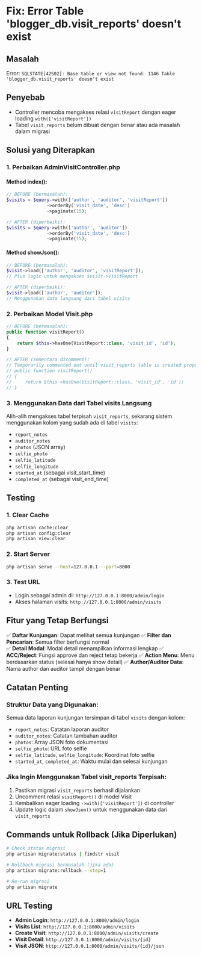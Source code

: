# Fix: Error Table 'blogger_db.visit_reports' doesn't exist

## Masalah
Error: `SQLSTATE[42S02]: Base table or view not found: 1146 Table 'blogger_db.visit_reports' doesn't exist`

## Penyebab
- Controller mencoba mengakses relasi `visitReport` dengan eager loading `with(['visitReport'])`
- Tabel `visit_reports` belum dibuat dengan benar atau ada masalah dalam migrasi

## Solusi yang Diterapkan

### 1. Perbaikan AdminVisitController.php

#### Method index():
```php
// BEFORE (bermasalah):
$visits = $query->with(['author', 'auditor', 'visitReport'])
               ->orderBy('visit_date', 'desc')
               ->paginate(15);

// AFTER (diperbaiki):
$visits = $query->with(['author', 'auditor'])
               ->orderBy('visit_date', 'desc')
               ->paginate(15);
```

#### Method showJson():
```php
// BEFORE (bermasalah):
$visit->load(['author', 'auditor', 'visitReport']);
// Plus logic untuk mengakses $visit->visitReport

// AFTER (diperbaiki):
$visit->load(['author', 'auditor']);
// Menggunakan data langsung dari tabel visits
```

### 2. Perbaikan Model Visit.php

```php
// BEFORE (bermasalah):
public function visitReport()
{
    return $this->hasOne(VisitReport::class, 'visit_id', 'id');
}

// AFTER (sementara dicomment):
// Temporarily commented out until visit_reports table is created properly
// public function visitReport()
// {
//     return $this->hasOne(VisitReport::class, 'visit_id', 'id');
// }
```

### 3. Menggunakan Data dari Tabel visits Langsung

Alih-alih mengakses tabel terpisah `visit_reports`, sekarang sistem menggunakan kolom yang sudah ada di tabel `visits`:
- `report_notes` 
- `auditor_notes`
- `photos` (JSON array)
- `selfie_photo`
- `selfie_latitude` 
- `selfie_longitude`
- `started_at` (sebagai visit_start_time)
- `completed_at` (sebagai visit_end_time)

## Testing

### 1. Clear Cache
```bash
php artisan cache:clear
php artisan config:clear  
php artisan view:clear
```

### 2. Start Server
```bash
php artisan serve --host=127.0.0.1 --port=8000
```

### 3. Test URL
- Login sebagai admin di: `http://127.0.0.1:8000/admin/login`
- Akses halaman visits: `http://127.0.0.1:8000/admin/visits`

## Fitur yang Tetap Berfungsi

✅ **Daftar Kunjungan**: Dapat melihat semua kunjungan
✅ **Filter dan Pencarian**: Semua filter berfungsi normal  
✅ **Detail Modal**: Modal detail menampilkan informasi lengkap
✅ **ACC/Reject**: Fungsi approve dan reject tetap bekerja
✅ **Action Menu**: Menu berdasarkan status (selesai hanya show detail)
✅ **Author/Auditor Data**: Nama author dan auditor tampil dengan benar

## Catatan Penting

### Struktur Data yang Digunakan:
Semua data laporan kunjungan tersimpan di tabel `visits` dengan kolom:
- `report_notes`: Catatan laporan auditor
- `auditor_notes`: Catatan tambahan auditor  
- `photos`: Array JSON foto dokumentasi
- `selfie_photo`: URL foto selfie
- `selfie_latitude`, `selfie_longitude`: Koordinat foto selfie
- `started_at`, `completed_at`: Waktu mulai dan selesai kunjungan

### Jika Ingin Menggunakan Tabel visit_reports Terpisah:
1. Pastikan migrasi `visit_reports` berhasil dijalankan
2. Uncomment relasi `visitReport()` di model Visit
3. Kembalikan eager loading `->with(['visitReport'])` di controller
4. Update logic dalam `showJson()` untuk menggunakan data dari `visit_reports`

## Commands untuk Rollback (Jika Diperlukan)

```bash
# Check status migrasi
php artisan migrate:status | findstr visit

# Rollback migrasi bermasalah (jika ada)
php artisan migrate:rollback --step=1

# Re-run migrasi
php artisan migrate
```

## URL Testing
- **Admin Login**: `http://127.0.0.1:8000/admin/login`
- **Visits List**: `http://127.0.0.1:8000/admin/visits`  
- **Create Visit**: `http://127.0.0.1:8000/admin/visits/create`
- **Visit Detail**: `http://127.0.0.1:8000/admin/visits/{id}`
- **Visit JSON**: `http://127.0.0.1:8000/admin/visits/{id}/json`